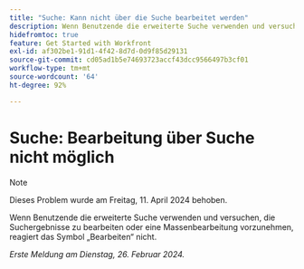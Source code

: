 ```yaml
---
title: "Suche: Kann nicht über die Suche bearbeitet werden"
description: Wenn Benutzende die erweiterte Suche verwenden und versuchen, die Suchergebnisse zu bearbeiten oder eine Massenbearbeitung vorzunehmen, reagiert das Symbol „Bearbeiten“ nicht.
hidefromtoc: true
feature: Get Started with Workfront
exl-id: af302be1-91d1-4f42-8d7d-0d9f85d29131
source-git-commit: cd05ad1b5e74693723accf43dcc9566497b3cf01
workflow-type: tm+mt
source-wordcount: '64'
ht-degree: 92%

---
```


# Suche: Bearbeitung über Suche nicht möglich

>[!NOTE]
>
>Dieses Problem wurde am Freitag, 11. April 2024 behoben.

Wenn Benutzende die erweiterte Suche verwenden und versuchen, die Suchergebnisse zu bearbeiten oder eine Massenbearbeitung vorzunehmen, reagiert das Symbol „Bearbeiten“ nicht.

_Erste Meldung am Dienstag, 26. Februar 2024._
